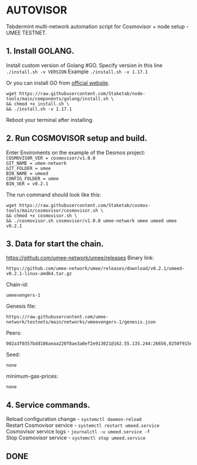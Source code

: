 # AUTOVISOR
Tebdermint multi-network automation script for Cosmovisor + node setup - UMEE TESTNET.

## 1. Install GOLANG.
Install custom version of Golang #GO. 
Specify version in this line `./install.sh -v VERSION`
Example `./install.sh -v 1.17.1`

Or you can install GO from [official website](https://golang.org/doc/install).
```
wget https://raw.githubusercontent.com/Staketab/node-tools/main/components/golang/install.sh \
&& chmod +x install.sh \
&& ./install.sh -v 1.17.1
```
Reboot your terminal after installing.

## 2. Run COSMOVISOR setup and build.
Enter Enviroments on the example of the Desmos project:  
`COSMOVISOR_VER = cosmovisor/v1.0.0`  
`GIT_NAME = umee-network`  
`GIT_FOLDER = umee`  
`BIN_NAME = umeed`  
`CONFIG_FOLDER = umee`  
`BIN_VER = v0.2.1`

The run command should look like this:
```
wget https://raw.githubusercontent.com/Staketab/cosmos-tools/main/cosmovisor/cosmovisor.sh \
&& chmod +x cosmovisor.sh \
&& ./cosmovisor.sh cosmovisor/v1.0.0 umee-network umee umeed umee v0.2.1
```

## 3. Data for start the chain. 
https://github.com/umee-network/umee/releases 
Binary link:
```
https://github.com/umee-network/umee/releases/download/v0.2.1/umeed-v0.2.1-linux-amd64.tar.gz
```
Chain-id:
```
umeevengers-1
```  
Genesis file:
```
https://raw.githubusercontent.com/umee-network/testnets/main/networks/umeevengers-1/genesis.json
```
Peers:
```
002a3f0357bdd186aeaa220f8ae3a0ef2e913021@162.55.135.244:26656,0250f915e0dfa30c7b4313b4a02b17ce754e8eb4@176.57.189.170:26656,031136cd02c8e7555068cd67943270849ddd230c@194.163.172.20:26656,047a9dfd526ec52940f3fc0d151e74d1c8d94797@88.198.2.8:26656,048fe3cee7d2edabf90aef7c42bd371966b4c501@172.22.205.148:26656,06e451c2c74e8b7ea3e52b00f0c9b737cc6be822@65.21.242.137:26656,094accc8d9568cb3b29318590f3e7d1549cdf32f@65.108.83.8:26656,0a67e728b6a6a60cd498bb3cfa0b47c71e5f6336@62.171.134.255:26656,0a881e4e534c481d4fe3ed86e034b9d13df618b0@89.163.206.250:26656,0b25af057da9e0bcbebd231a1d0ab6e8b40955fe@23.88.109.180:26656,0d0f7164cf1e92bdd41dee6f4647e304ad1663aa@10.178.0.3:26656,0e5eef8ec3d294701c7e36df7249e59038ad74b8@134.209.64.229:26656,10c10081581f5c733878bfb837b7c3e07d71288c@49.12.208.6:26656,123f6d6b3041cfd371b1a6b2f98953d955aec578@161.97.81.240:26656,1694e2cd89b03270577e547d7d84ebef13e4eff1@172.105.168.226:26656,1884705a9bfc0e972e4bdae429ce3f3e7f5c8c7e@157.90.179.34:26656,189d01f44f0e5fd515c9bd155620804b979466a9@135.181.25.143:26656,19ea726fc678ba389908587dd70fdf050a62f9af@95.217.10.148:26656,1aa5aa6f1f8049bfff15916ff76c8dcdba9cbe20@95.217.135.247:26656,1c08a56d9c52ed2b63c9468f4be24064a234afc7@10.10.10.21:26656,1cc72a14157312ebae7574522f2fb547354fa095@134.209.158.119:26656,1ce0be1d4aa96a43bdf354129d9303ad923abba5@192.168.0.100:26656,2034815d221fc2ddf2fbbd1f9c531b2626d30324@109.205.182.110:26656,20a9adbe9dc9fc8aa9b523d9f1f246396a8f4e62@23.88.99.206:26656,22c57df0a41cbff95ca863950952de7518bd2a99@85.14.222.161:26656,22ddb078b7637e9dab061933be1d5ff2005282c4@95.217.112.148:26656,231f5cc70b16e8d3e803c17ff27bf4aa56396d9f@65.108.41.36:26656,2323d08747bf1b8164dcd9627d59a9c8b4de9120@161.97.183.135:26656,290484f88fdea05cd2228e0ab93d1ffe161dc899@192.168.1.46:26656,29ec8ebb5495993c8e48438c47cbf5731b4d381d@136.243.205.2:26656,2a2ea02ac08f17fb891a84d3ac28381be0151788@172.31.15.189:26656,2c5feaec86e4f1e135e4ca132458c179fc10cafd@10.1.0.4:26656,2cd788d29704fca9e1372afccaaccc167c2bc2ec@62.171.142.94:26656,2d4133df620595c51d44a9a065c3f3119669e50e@211.1.227.39:26656,30b1530fb4cbcedbffd7046028b30c1d276ffa72@172.16.0.2:26656,314609b544e40d6f5d38e8bb450eb0c84356a7f7@144.91.74.165:26656,3276149d9192aa17c8dbdec91916729a72ed56b1@49.12.192.208:26656,329126078ca94606ca4e110d11194efd35a02bdd@172.30.10.111:26656,33ce7db4fb291d3c2326bed081425aeda44ea2d7@136.243.16.232:26656,382a5795f1e4029c4f0cb691d23fbea9c2e40c10@178.18.241.220:26656,3b9265d2be57ec6166f66d4b5178a468e6b934cd@194.163.176.28:26656,3bb2ede43859cb4000d1d9cffd75403ad5f06693@10.8.26.101:26656,3bc0136ac4411974a7820a9e327beebe4b9729b9@116.203.50.176:26656,3c6d0fca386e35dae4655802c25a98ad9810df1a@95.217.119.24:26656,3dd9613d16c92ba01f6d4fccc26cced18e0b166b@144.91.127.184:26656,3e1be3f6f9f96be102b57496fef3a60f15c5ab45@161.97.182.71:26656,3f418e684207998a27b295256800a1be24b2c1a0@135.181.56.56:26656,3f706a79444a9589d9a9ec4466fa98676aa51358@65.108.10.252:26656,40c46f3079d29f51822ef7a6edd6991a9d43b2f7@159.69.197.114:26656,424fa5a691afc7c156351186d0bff1d80194877b@178.62.237.160:26656
```
Seed:
```
none
```
minimum-gas-prices:
```
none
```

## 4. Service commands.
Reload configuration change - `systemctl daemon-reload`  
Restart Cosmovisor service - `systemctl restart umeed.service`  
Cosmovisor service logs - `journalctl -u umeed.service -f`  
Stop Cosmovisor service - `systemctl stop umeed.service`  

## DONE
